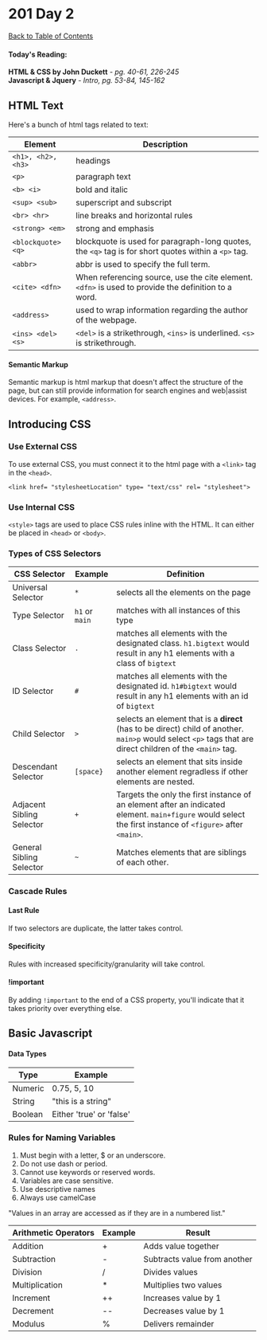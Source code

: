 # 201 Day 2
[Back to Table of Contents](../reading|notes.md)<br/>

#### Today's Reading:<br/>
**HTML & CSS by John Duckett** - *pg. 40-61, 226-245*<br/>
**Javascript & Jquery** - *Intro, pg. 53-84, 145-162*

## HTML Text

Here's a bunch of html tags related to text:

| Element | Description |
| -- | -- |
| `<h1>, <h2>, <h3>` | headings |
| `<p>` | paragraph text |
| `<b> <i>` | bold and italic |
| `<sup> <sub>` | superscript and subscript |
| `<br> <hr>` | line breaks and horizontal rules |
| `<strong> <em>` | strong and emphasis |
| `<blockquote> <q>` | blockquote is used for paragraph-long quotes, the `<q>` tag is for short quotes within a `<p>` tag. |
| `<abbr>` | abbr is used to specify the full term. |
| `<cite> <dfn>` | When referencing source, use the cite element. `<dfn>` is used to provide the definition to a word. |
| `<address>` | used to wrap information regarding the author of the webpage. |
| `<ins> <del> <s>` | `<del>` is a strikethrough, `<ins>` is underlined. `<s>` is strikethrough. |

#### Semantic Markup
Semantic markup is html markup that doesn't affect the structure of the page, but can still provide information for search engines and web|assist devices. For example, `<address>`.

## Introducing CSS

### Use External CSS
To use external CSS, you must connect it to the html page with a `<link>` tag in the `<head>`.

`<link href= "stylesheetLocation" type= "text/css" rel= "stylesheet">`

### Use Internal CSS

`<style>` tags are used to place CSS rules inline with the HTML. It can either be placed in `<head>` or `<body>`.

### Types of CSS Selectors

| CSS Selector | Example | Definition | 
| --- | --- | --- | 
| Universal Selector | `*` | selects all the elements on the page | 
| Type Selector | `h1` or `main` | matches with all instances of this type | 
| Class Selector | `.` | matches all elements with the designated class. `h1.bigtext` would result in any h1 elements with a class of `bigtext` | 
| ID Selector | `#` | matches all elements with the designated id. `h1#bigtext` would result in any h1 elements with an id of `bigtext` | 
| Child Selector | `>` | selects an element that is a **direct** (has to be direct) child of another. `main>p` would select `<p>` tags that are direct children of the `<main>` tag. | 
| Descendant Selector | `[space}` | selects an element that sits inside another element regradless if other elements are nested.| 
| Adjacent Sibling Selector | `+` | Targets the only the first instance of an element after an indicated element. `main+figure` would select the first instance of `<figure>` after `<main>`.
| General Sibling Selector | `~` | Matches elements that are siblings of each other. 


### Cascade Rules

#### Last Rule
If two selectors are duplicate, the latter takes control.

#### Specificity
Rules with increased specificity/granularity will take control. 

#### !important 
By adding `!important` to the end of a CSS property, you'll indicate that it takes priority over everything else.


## Basic Javascript

#### Data Types

| Type | Example | 
| -- | -- |
| Numeric | 0.75, 5, 10 |
| String | "this is a string" | 
| Boolean | Either 'true' or 'false' | 

### Rules for Naming Variables
1. Must begin with a letter, $ or an underscore.
2. Do not use dash or period.
3. Cannot use keywords or reserved words.
4. Variables are case sensitive.
5. Use descriptive names
6. Always use camelCase

"Values in an array are accessed as if they are in a numbered list."

| Arithmetic Operators | Example | Result |
| -- | -- | -- |
| Addition | + | Adds value together |
| Subtraction | - | Subtracts value from another |
| Division | / | Divides values |
| Multiplication | * | Multiplies two values |
| Increment | ++ | Increases value by 1 |
| Decrement | -- | Decreases value by 1 |
| Modulus | % | Delivers remainder |

